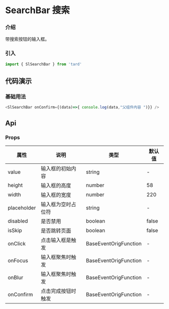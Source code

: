 # SearchBar 搜索
### 介绍
带搜索按钮的输入框。
### 引入
```js
import { SlSearchBar } from 'tard'
```
## 代码演示
### 基础用法
```js
<SlSearchBar onConfirm={(data)=>{ console.log(data,"父组件内容 ")}} />
```

## Api
### Props
|  属性   | 说明  | 类型 | 默认值 |
|  ----  | ----  | ---- | ---- |
| value | 输入框的初始内容 | 	string | - |
| height | 输入框的高度 | 	number | 58 |
| width | 输入框的宽度 | 	number | 220 |
| placeholder | 输入框为空时占位符 | 	string | - |
| disabled | 是否禁用 | 	boolean | false |
| isSkip | 是否跳转页面 | 	boolean | false |
| onClick | 点击输入框是触发 | BaseEventOrigFunction<inputForceEventDetail> | - |
| onFocus | 输入框聚焦时触发 | BaseEventOrigFunction<inputForceEventDetail> | - |
| onBlur | 输入框聚焦时触发 | BaseEventOrigFunction<inputValueEventDetail>| - |
| onConfirm | 点击完成按钮时触发 | BaseEventOrigFunction<inputValueEventDetail> | - |

